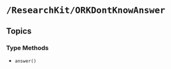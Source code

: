 # ``/ResearchKit/ORKDontKnowAnswer``

<!-- The content below this line is auto-generated and is redundant. You should either incorporate it into your content above this line or delete it. -->

## Topics

### Type Methods

- ``answer()``